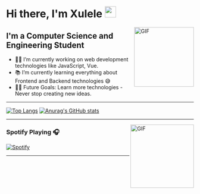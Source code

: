 

# Hi there, I'm Xulele <img src="https://media.giphy.com/media/WUlplcMpOCEmTGBtBW/giphy.gif" width="30"> 

<img align="right" alt="GIF" height="160px" src="https://i.imgur.com/8MupZHY.giff" />

## I'm a Computer Science and Engineering Student  

- 👨‍💻 I’m currently working on web development technologies like JavaScript, Vue.
- 📚 I’m currently learning everything about Frontend and Backend technologies 😅
- 💪🏼 Future Goals: Learn more technologies - Never stop creating new ideas.
---


[![Top Langs](https://github-readme-stats.vercel.app/api/top-langs/?username=Jiale1229&bg_color=30,e96443,904e95&title_color=fff&text_color=fff)](https://github.com/anuraghazra/github-readme-stats)
[![Anurag's GitHub stats](https://github-readme-stats.vercel.app/api?username=Jiale1229&bg_color=30,e96443,904e95&title_color=fff&text_color=fff)](https://github.com/anuraghazra/github-readme-stats)

---

<img align="right" alt="GIF" height="170px" src="https://media.giphy.com/media/J5B1Y8QZnzXXbLQIBu/giphy.gif" />

### Spotify Playing 🎧

[![Spotify](https://novatorem.bgstatic.vercel.app/api/spotify)](https://open.spotify.com/user/11153360645)

---




